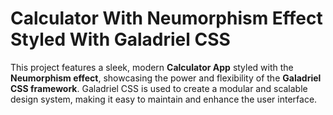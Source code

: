 # Calculator With Neumorphism Effect Styled With Galadriel CSS

This project features a sleek, modern **Calculator App** styled with the **Neumorphism effect**, showcasing the power and flexibility of the **Galadriel CSS framework**. Galadriel CSS is used to create a modular and scalable design system, making it easy to maintain and enhance the user interface.
